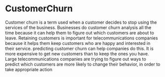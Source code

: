 # CustomerChurn
Customer churn is a term used when a customer decides to stop using the services of the
business. Businesses do customer churn analysis all the time because it can help them to
figure out which customers are about to leave.
Retaining customers is important for telecommunications companies because it helps
them keep customers who are happy and interested in their service. predicting customer
churn can help companies do this. It is more expensive to get new customers than to keep
the ones you have. Large telecommunications companies are trying to figure out ways to
predict which customers are more likely to change their behavior, in order to take
appropriate action
